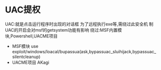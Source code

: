 # UAC提权
UAC:就是点击运行程序时出现的对话框
为了远程执行exe等,需绕过此安全机    制
UAC的开启会对msf的getsystem功能有影响
绕过:MSF内置模块,Powershell,UACME项目


- MSF模块
use exploit/windows/loacal/bupassua(ask,bypassuac_sluihijack,bypassuac_silentcleanup)
- UACME项目
AKagi


